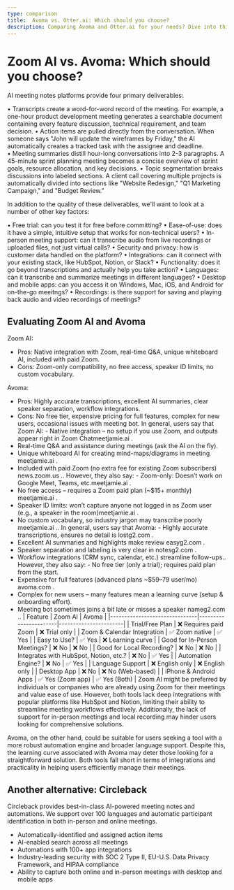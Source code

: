 ```yaml
---
type: comparison
title:  Avoma vs. Otter.ai: Which should you choose?
description: Comparing Avoma and Otter.ai for your needs? Dive into this article to evaluate both tools and discover an alternative, Circleback.
---
```


# Zoom AI vs. Avoma: Which should you choose?
AI meeting notes platforms provide four primary deliverables:

• Transcripts create a word-for-word record of the meeting. For example, a one-hour product development meeting generates a searchable document containing every feature discussion, technical requirement, and team decision.
• Action items are pulled directly from the conversation. When someone says "John will update the wireframes by Friday," the AI automatically creates a tracked task with the assignee and deadline.
• Meeting summaries distill hour-long conversations into 2-3 paragraphs. A 45-minute sprint planning meeting becomes a concise overview of sprint goals, resource allocation, and key decisions.
• Topic segmentation breaks discussions into labeled sections. A client call covering multiple projects is automatically divided into sections like "Website Redesign," "Q1 Marketing Campaign," and "Budget Review."

In addition to the quality of these deliverables, we'll want to look at a number of other key factors:

• Free trial: can you test it for free before committing?
• Ease-of-use: does it have a simple, intuitive setup that works for non-technical users?
• In-person meeting support: can it transcribe audio from live recordings or uploaded files, not just virtual calls?
• Security and privacy: how is customer data handled on the platform?
• Integrations: can it connect with your existing stack, like HubSpot, Notion, or Slack?
• Functionality: does it go beyond transcriptions and actually help you take action?
• Languages: can it transcribe and summarize meetings in different languages?
• Desktop and mobile apps: can you access it on Windows, Mac, iOS, and Android for on-the-go meeitngs?
• Recordings: is there support for saving and playing back audio and video recordings of meetings?
## Evaluating Zoom AI and Avoma
Zoom AI:
- Pros: Native integration with Zoom, real-time Q&A, unique whiteboard AI, included with paid Zoom.
- Cons: Zoom-only compatibility, no free access, speaker ID limits, no custom vocabulary.

Avoma:
- Pros: Highly accurate transcriptions, excellent AI summaries, clear speaker separation, workflow integrations.
- Cons: No free tier, expensive pricing for full features, complex for new users, occasional issues with meeting bot.
In general, users say that Zoom AI: - Native integration – no setup if you use Zoom, and outputs appear right in Zoom Chat​meetjamie.ai
.
- Real-time Q&A and assistance during meetings (ask the AI on the fly).
- Unique whiteboard AI for creating mind-maps/diagrams in meeting​meetjamie.ai
.
- Included with paid Zoom (no extra fee for existing Zoom subscribers)​news.zoom.us
.. However, they also say: - Zoom-only: Doesn’t work on Google Meet, Teams, etc.​meetjamie.ai
.
- No free access – requires a Zoom paid plan (~$15+ monthly)​meetjamie.ai
.
- Speaker ID limits: won’t capture anyone not logged in as Zoom user (e.g., a speaker in the room)​meetjamie.ai
.
- No custom vocabulary, so industry jargon may transcribe poorly​meetjamie.ai
..
In general, users say that Avoma: - Highly accurate transcriptions, ensures no detail is lost​g2.com
.
- Excellent AI summaries and highlights make review easy​g2.com
.
- Speaker separation and labeling is very clear in notes​g2.com
.
- Workflow integrations (CRM sync, calendar, etc.) streamline follow-ups.. However, they also say: - No free tier (only a trial); requires paid plan from the start.
- Expensive for full features (advanced plans ~$59–79 user/mo)​avoma.com
.
- Complex for new users – many features mean a learning curve (setup & onboarding effort).
- Meeting bot sometimes joins a bit late or misses a speaker name​g2.com
..
| Feature                        | Zoom AI               | Avoma                |
|-------------------------------|-----------------------|-----------------------|
| Trial/Free Plan                | ❌ Requires paid Zoom  | ❌ Trial only         |
| Zoom & Calendar Integration    | ✅ Zoom native         | ✅ Yes               |
| Easy to Use?                   | ✅ Yes                 | ❌ Learning curve     |
| Good for In-Person Meetings?   | ❌ No                  | ❌ No                |
| Good for Local Recording?      | ❌ No                  | ❌ No                |
| Integrates with HubSpot, Notion, etc.? | ❌ No           | ✅ Yes               |
| Automation Engine?             | ❌ No                  | ✅ Yes               |
| Language Support               | ❌ English only        | ❌ English only       |
| Desktop App                    | ❌ No                  | ❌ No (Web-based)     |
| iPhone & Android Apps          | ✅ Yes (Zoom app)      | ✅ Yes (Both)         |
Zoom AI might be preferred by individuals or companies who are already using Zoom for their meetings and value ease of use. However, both tools lack deep integrations with popular platforms like HubSpot and Notion, limiting their ability to streamline meeting workflows effectively. Additionally, the lack of support for in-person meetings and local recording may hinder users looking for comprehensive solutions.

Avoma, on the other hand, could be suitable for users seeking a tool with a more robust automation engine and broader language support. Despite this, the learning curve associated with Avoma may deter those looking for a straightforward solution. Both tools fall short in terms of integrations and practicality in helping users efficiently manage their meetings.
## Another alternative: Circleback
Circleback provides best-in-class AI-powered meeting notes and automations. We support over 100 languages and automatic participant identification in both in-person and online meetings.


* Automatically-identified and assigned action items
* AI-enabled search across all meetings
* Automations with 100+ app integrations
* Industry-leading security with SOC 2 Type II, EU-U.S. Data Privacy Framework, and HIPAA compliance
* Ability to capture both online and in-person meetings with desktop and mobile apps